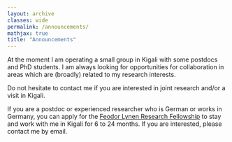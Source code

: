 ```yaml
---
layout: archive
classes: wide
permalink: /announcements/
mathjax: true
title: "Announcements"
---
```


At the moment I am operating a small group in Kigali with some postdocs and PhD students. I am always looking for opportunities for collaboration in areas which are (broadly) related to my research interests.

Do not hesitate to contact me if you are interested in joint research and/or a visit in Kigali.  

If you are a postdoc or experienced researcher who is German or works in Germany, you
can apply for the
[Feodor Lynen Research Fellowship](https://www.humboldt-foundation.de/en/apply/sponsorship-programmes/feodor-lynen-research-fellowship) to stay and work with me in Kigali for 6 to 24 months. If you are interested, please contact
me by email.

<!-- ## Summer school August 2024

From August 12 to August 23, 2024, we are organizing in Kigali the Summer Schoool A-PIC 24: **Probability, Information, Combinatorics** (in **Africa**). See the
[website](https://www.uni-frankfurt.de/147012250/A_PIC_24) for the details and instructions to apply.

## Position calls

At the moment there are two open calls for DAAD postdoc positions with the deadline of April 7, 2023. See below for details:
* [Postdoc in algebra and learning theory.](files/postdoc_call_algebra.pdf)
* [Postdoc in learning theory.](files/postdoc_call_learning.pdf)
-->


<!-- This is a comment -->